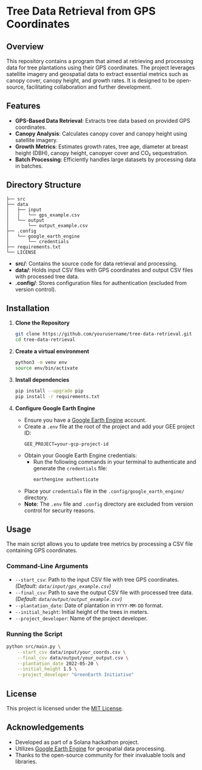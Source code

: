 # Tree Data Retrieval from GPS Coordinates

## Overview

This repository contains a program that aimed at retrieving and processing data for tree plantations using their GPS coordinates. The project leverages satellite imagery and geospatial data to extract essential metrics such as canopy cover, canopy height, and growth rates. It is designed to be open-source, facilitating collaboration and further development.

## Features

- **GPS-Based Data Retrieval**: Extracts tree data based on provided GPS coordinates.
- **Canopy Analysis**: Calculates canopy cover and canopy height using satellite imagery.
- **Growth Metrics**: Estimates growth rates, tree age, diameter at breast height (DBH), canopy height, canopyer cover and CO₂ sequestration.
- **Batch Processing**: Efficiently handles large datasets by processing data in batches.

## Directory Structure

```
├── src
├── data
│   ├── input
│   │   └── gps_example.csv
│   └── output
│       └── output_example.csv
├── .config
│   └── google_earth_engine
│       └── credentials
├── requirements.txt
└── LICENSE
```

- **src/**: Contains the source code for data retrieval and processing.
- **data/**: Holds input CSV files with GPS coordinates and output CSV files with processed tree data.
- **.config/**: Stores configuration files for authentication (excluded from version control).

## Installation

1. **Clone the Repository**

   ```bash
   git clone https://github.com/yourusername/tree-data-retrieval.git
   cd tree-data-retrieval
   ```
2. **Create a virtual environment**
   
   ```bash
   python3 -m venv env
   source env/bin/activate
   ```
3. **Install dependencies**
   
   ```bash
   pip install --upgrade pip
   pip install -r requirements.txt
   ```

4. **Configure Google Earth Engine**

   - Ensure you have a [Google Earth Engine](https://earthengine.google.com/) account.
   - Create a `.env` file at the root of the project and add your GEE project ID:
     ```env
     GEE_PROJECT=your-gcp-project-id
     ```
   - Obtain your Google Earth Engine credentials:
     - Run the following commands in your terminal to authenticate and generate the `credentials` file:
       ```bash
       earthengine authenticate
       ```
   - Place your `credentials` file in the `.config/google_earth_engine/` directory.
   - **Note**: The `.env` file and `.config` directory are excluded from version control for security reasons.


## Usage

The main script allows you to update tree metrics by processing a CSV file containing GPS coordinates.

### Command-Line Arguments

- `--start_csv`: Path to the input CSV file with tree GPS coordinates. *(Default: `data/input/gps_example.csv`)*
- `--final_csv`: Path to save the output CSV file with processed tree data. *(Default: `data/output/output_example.csv`)*
- `--plantation_date`: Date of plantation in `YYYY-MM-DD` format.
- `--initial_height`: Initial height of the trees in meters.
- `--project_developer`: Name of the project developer.

### Running the Script

```bash
python src/main.py \
    --start_csv data/input/your_coords.csv \
    --final_csv data/output/your_output.csv \
    --plantation_date 2022-05-20 \
    --initial_height 1.5 \
    --project_developer "GreenEarth Initiative"
```

## License

This project is licensed under the [MIT License](LICENSE).

## Acknowledgements

- Developed as part of a Solana hackathon project.
- Utilizes [Google Earth Engine](https://earthengine.google.com/) for geospatial data processing.
- Thanks to the open-source community for their invaluable tools and libraries.

   
